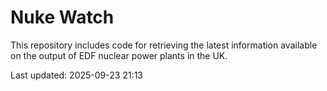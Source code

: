 # Nuke Watch

This repository includes code for retrieving the latest information available on the output of EDF nuclear power plants in the UK.

Last updated: 2025-09-23 21:13